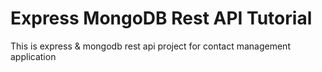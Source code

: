 # Express MongoDB Rest API Tutorial
This is express &amp; mongodb rest api project for contact management application
